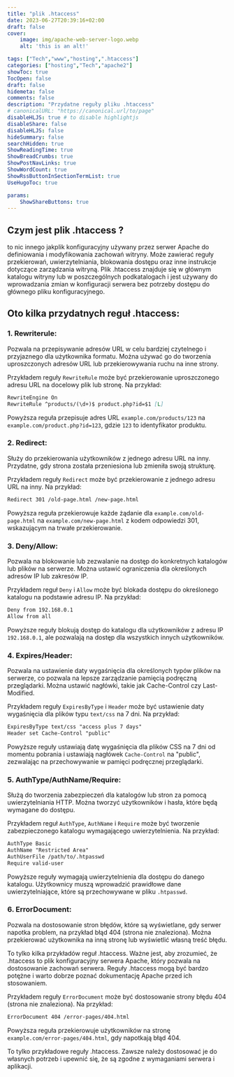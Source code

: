 ```yaml
---
title: "plik .htaccess"
date: 2023-06-27T20:39:16+02:00
draft: false
cover:
    image: img/apache-web-server-logo.webp
    alt: 'this is an alt!'

tags: ["Tech","www","hosting",".htaccess"] 
categories: ["hosting","Tech","apache2"]
showToc: true
TocOpen: false
draft: false
hidemeta: false
comments: false
description: "Przydatne reguły pliku .htaccess"
# canonicalURL: "https://canonical.url/to/page"
disableHLJS: true # to disable highlightjs
disableShare: false
disableHLJS: false
hideSummary: false
searchHidden: true
ShowReadingTime: true
ShowBreadCrumbs: true
ShowPostNavLinks: true
ShowWordCount: true
ShowRssButtonInSectionTermList: true
UseHugoToc: true

params:
    ShowShareButtons: true
---
```


## Czym jest plik .htaccess ?

 to nic innego jakplik konfiguracyjny używany przez serwer Apache do definiowania i modyfikowania zachowań witryny. Może zawierać reguły przekierowań, uwierzytelniania, blokowania dostępu oraz inne instrukcje dotyczące zarządzania witryną. Plik .htaccess znajduje się w głównym katalogu witryny lub w poszczególnych podkatalogach i jest używany do wprowadzania zmian w konfiguracji serwera bez potrzeby dostępu do głównego pliku konfiguracyjnego.

##  Oto kilka przydatnych reguł .htaccess:

### 1. **Rewriterule**: 
Pozwala na przepisywanie adresów URL w celu bardziej czytelnego i przyjaznego dla użytkownika formatu. Można używać go do tworzenia uproszczonych adresów URL lub przekierowywania ruchu na inne strony.

Przykładem reguły `RewriteRule` może być przekierowanie uproszczonego adresu URL na docelowy plik lub stronę. Na przykład:

   ```markdown
   RewriteEngine On
   RewriteRule ^products/(\d+)$ product.php?id=$1 [L]
   ```

   Powyższa reguła przepisuje adres URL `example.com/products/123` na `example.com/product.php?id=123`, gdzie `123` to identyfikator produktu.

### 2. **Redirect**: 
Służy do przekierowania użytkowników z jednego adresu URL na inny. Przydatne, gdy strona została przeniesiona lub zmieniła swoją strukturę.

Przykładem reguły `Redirect` może być przekierowanie z jednego adresu URL na inny. Na przykład:

   ```markdown
   Redirect 301 /old-page.html /new-page.html
   ```

   Powyższa reguła przekierowuje każde żądanie dla `example.com/old-page.html` na `example.com/new-page.html` z kodem odpowiedzi 301, wskazującym na trwałe przekierowanie.

### 3. **Deny/Allow**: 
Pozwala na blokowanie lub zezwalanie na dostęp do konkretnych katalogów lub plików na serwerze. Można ustawić ograniczenia dla określonych adresów IP lub zakresów IP.

Przykładem reguł `Deny` i `Allow` może być blokada dostępu do określonego katalogu na podstawie adresu IP. Na przykład:

   ```markdown
   Deny from 192.168.0.1
   Allow from all
   ```

   Powyższe reguły blokują dostęp do katalogu dla użytkowników z adresu IP `192.168.0.1`, ale pozwalają na dostęp dla wszystkich innych użytkowników.

### 4. **Expires/Header**: 
Pozwala na ustawienie daty wygaśnięcia dla określonych typów plików na serwerze, co pozwala na lepsze zarządzanie pamięcią podręczną przeglądarki. Można ustawić nagłówki, takie jak Cache-Control czy Last-Modified.

Przykładem reguły `ExpiresByType` i `Header` może być ustawienie daty wygaśnięcia dla plików typu `text/css` na 7 dni. Na przykład:

   ```markdown
   ExpiresByType text/css "access plus 7 days"
   Header set Cache-Control "public"
   ```

   Powyższe reguły ustawiają datę wygaśnięcia dla plików CSS na 7 dni od momentu pobrania i ustawiają nagłówek `Cache-Control` na "public", zezwalając na przechowywanie w pamięci podręcznej przeglądarki.

### 5. **AuthType/AuthName/Require**: 
Służą do tworzenia zabezpieczeń dla katalogów lub stron za pomocą uwierzytelniania HTTP. Można tworzyć użytkowników i hasła, które będą wymagane do dostępu.

Przykładem reguł `AuthType`, `AuthName` i `Require` może być tworzenie zabezpieczonego katalogu wymagającego uwierzytelnienia. Na przykład:

   ```markdown
   AuthType Basic
   AuthName "Restricted Area"
   AuthUserFile /path/to/.htpasswd
   Require valid-user
   ```

   Powyższe reguły wymagają uwierzytelnienia dla dostępu do danego katalogu. Użytkownicy muszą wprowadzić prawidłowe dane uwierzytelniające, które są przechowywane w pliku `.htpasswd`.

### 6. **ErrorDocument**: 
Pozwala na dostosowanie stron błędów, które są wyświetlane, gdy serwer napotka problem, na przykład błąd 404 (strona nie znaleziona). Można przekierować użytkownika na inną stronę lub wyświetlić własną treść błędu.

To tylko kilka przykładów reguł .htaccess. Ważne jest, aby zrozumieć, że .htaccess to plik konfiguracyjny serwera Apache, który pozwala na dostosowanie zachowań serwera. Reguły .htaccess mogą być bardzo potężne i warto dobrze poznać dokumentację Apache przed ich stosowaniem.

Przykładem reguły `ErrorDocument` może być dostosowanie strony błędu 404 (strona nie znaleziona). Na przykład:

   ```markdown
   ErrorDocument 404 /error-pages/404.html
   ```

   Powyższa reguła przekierowuje użytkowników na stronę `example.com/error-pages/404.html`, gdy napotkają błąd 404.

To tylko przykładowe reguły .htaccess. Zawsze należy dostosować je do własnych potrzeb i upewnić się, że są zgodne z wymaganiami serwera i aplikacji.






